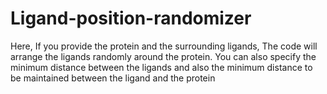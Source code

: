 # Ligand-position-randomizer
Here, If you provide the protein and the surrounding ligands, The code will arrange the ligands randomly around the protein. You can also specify the minimum distance between the ligands and also the minimum distance to be maintained between the ligand and the protein
